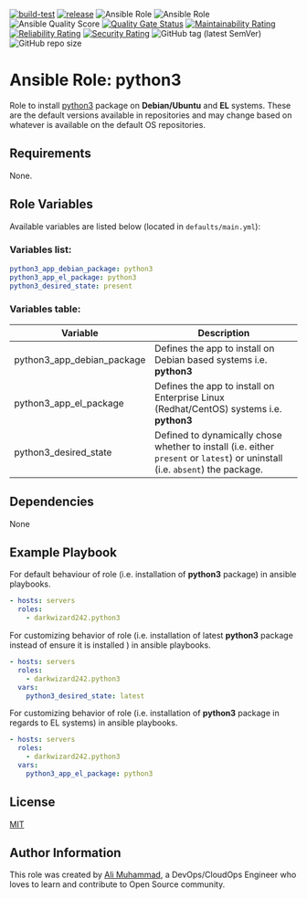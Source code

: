 [![build-test](https://github.com/darkwizard242/ansible-role-python3/workflows/build-and-test/badge.svg?branch=master)](https://github.com/darkwizard242/ansible-role-python3/actions?query=workflow%3Abuild-and-test) [![release](https://github.com/darkwizard242/ansible-role-python3/workflows/release/badge.svg)](https://github.com/darkwizard242/ansible-role-python3/actions?query=workflow%3Arelease) ![Ansible Role](https://img.shields.io/ansible/role/42930?color=dark%20green%20) ![Ansible Role](https://img.shields.io/ansible/role/d/42930?label=role%20downloads) ![Ansible Quality Score](https://img.shields.io/ansible/quality/42930?label=ansible%20quality%20score) [![Quality Gate Status](https://sonarcloud.io/api/project_badges/measure?project=ansible-role-python3&metric=alert_status)](https://sonarcloud.io/dashboard?id=ansible-role-python3) [![Maintainability Rating](https://sonarcloud.io/api/project_badges/measure?project=ansible-role-python3&metric=sqale_rating)](https://sonarcloud.io/dashboard?id=ansible-role-python3) [![Reliability Rating](https://sonarcloud.io/api/project_badges/measure?project=ansible-role-python3&metric=reliability_rating)](https://sonarcloud.io/dashboard?id=ansible-role-python3) [![Security Rating](https://sonarcloud.io/api/project_badges/measure?project=ansible-role-python3&metric=security_rating)](https://sonarcloud.io/dashboard?id=ansible-role-python3) ![GitHub tag (latest SemVer)](https://img.shields.io/github/tag/darkwizard242/ansible-role-python3?label=release) ![GitHub repo size](https://img.shields.io/github/repo-size/darkwizard242/ansible-role-python3?color=orange&style=flat-square)

# Ansible Role: python3

Role to install [python3](https://www.python.org/) package on **Debian/Ubuntu** and **EL** systems. These are the default versions available in repositories and may change based on whatever is available on the default OS repositories.

## Requirements

None.

## Role Variables

Available variables are listed below (located in `defaults/main.yml`):

### Variables list:

```yaml
python3_app_debian_package: python3
python3_app_el_package: python3
python3_desired_state: present
```

### Variables table:

Variable                   | Description
-------------------------- | -----------------------------------------------------------------------------------------------------------------------------
python3_app_debian_package | Defines the app to install on Debian based systems i.e. **python3**
python3_app_el_package     | Defines the app to install on Enterprise Linux (Redhat/CentOS) systems i.e. **python3**
python3_desired_state      | Defined to dynamically chose whether to install (i.e. either `present` or `latest`) or uninstall (i.e. `absent`) the package.

## Dependencies

None

## Example Playbook

For default behaviour of role (i.e. installation of **python3** package) in ansible playbooks.

```yaml
- hosts: servers
  roles:
    - darkwizard242.python3
```

For customizing behavior of role (i.e. installation of latest **python3** package instead of ensure it is installed ) in ansible playbooks.

```yaml
- hosts: servers
  roles:
    - darkwizard242.python3
  vars:
    python3_desired_state: latest
```

For customizing behavior of role (i.e. installation of **python3** package in regards to EL systems) in ansible playbooks.

```yaml
- hosts: servers
  roles:
    - darkwizard242.python3
  vars:
    python3_app_el_package: python3
```

## License

[MIT](https://github.com/darkwizard242/ansible-role-python3/blob/master/LICENSE)

## Author Information

This role was created by [Ali Muhammad](https://www.alimuhammad.dev/), a DevOps/CloudOps Engineer who loves to learn and contribute to Open Source community.

